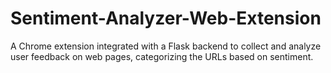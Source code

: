 # Sentiment-Analyzer-Web-Extension
A Chrome extension integrated with a Flask backend to collect and analyze user feedback on web pages, categorizing the URLs based on sentiment.
